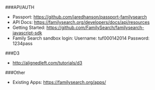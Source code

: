 ###API/AUTH
 - Passport: https://github.com/jaredhanson/passport-familysearch
 - API Docs: https://familysearch.org/developers/docs/api/resources
 - Getting Started: https://github.com/FamilySearch/familysearch-javascript-sdk
 - Family Search sandbox login:  Username: tuf000142014 Password: 1234pass

###D3
 - http://alignedleft.com/tutorials/d3

###Other
 - Existing Apps: https://familysearch.org/apps/
